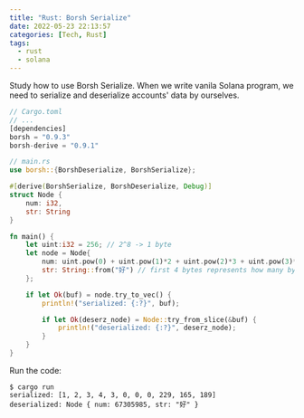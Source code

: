 ```yaml
---
title: "Rust: Borsh Serialize"
date: 2022-05-23 22:13:57
categories: [Tech, Rust]
tags:
  - rust
  - solana
---
```

Study how to use Borsh Serialize. When we write vanila Solana program, we need to serialize and deserialize accounts' data by ourselves.

```rust
// Cargo.toml
// ...
[dependencies]
borsh = "0.9.3"
borsh-derive = "0.9.1"
```

```rust
// main.rs
use borsh::{BorshDeserialize, BorshSerialize};

#[derive(BorshSerialize, BorshDeserialize, Debug)]
struct Node {
    num: i32,
    str: String
}

fn main() {
    let uint:i32 = 256; // 2^8 -> 1 byte
    let node = Node{
        num: uint.pow(0) + uint.pow(1)*2 + uint.pow(2)*3 + uint.pow(3)*4, // [1, 2, 3, 4]
        str: String::from("好") // first 4 bytes represents how many bytes of this string
    };

    if let Ok(buf) = node.try_to_vec() {
        println!("serialized: {:?}", buf);

        if let Ok(deserz_node) = Node::try_from_slice(&buf) {
            println!("deserialized: {:?}", deserz_node);
        }
    }
}
```

Run the code:
```
$ cargo run
serialized: [1, 2, 3, 4, 3, 0, 0, 0, 229, 165, 189]
deserialized: Node { num: 67305985, str: "好" }
```